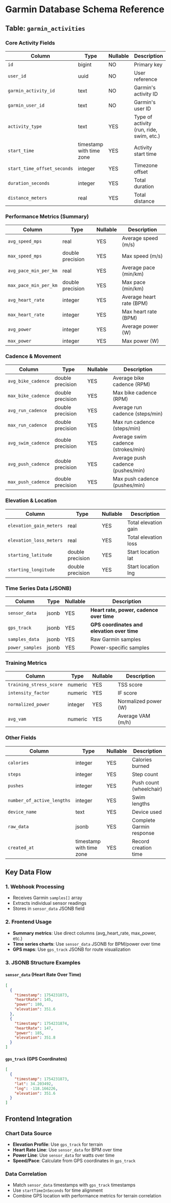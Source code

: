 # Garmin Database Schema Reference

## Table: `garmin_activities`

### Core Activity Fields
| Column | Type | Nullable | Description |
|--------|------|----------|-------------|
| `id` | bigint | NO | Primary key |
| `user_id` | uuid | NO | User reference |
| `garmin_activity_id` | text | NO | Garmin's activity ID |
| `garmin_user_id` | text | NO | Garmin's user ID |
| `activity_type` | text | YES | Type of activity (run, ride, swim, etc.) |
| `start_time` | timestamp with time zone | YES | Activity start time |
| `start_time_offset_seconds` | integer | YES | Timezone offset |
| `duration_seconds` | integer | YES | Total duration |
| `distance_meters` | real | YES | Total distance |

### Performance Metrics (Summary)
| Column | Type | Nullable | Description |
|--------|------|----------|-------------|
| `avg_speed_mps` | real | YES | Average speed (m/s) |
| `max_speed_mps` | double precision | YES | Max speed (m/s) |
| `avg_pace_min_per_km` | real | YES | Average pace (min/km) |
| `max_pace_min_per_km` | double precision | YES | Max pace (min/km) |
| `avg_heart_rate` | integer | YES | Average heart rate (BPM) |
| `max_heart_rate` | integer | YES | Max heart rate (BPM) |
| `avg_power` | integer | YES | Average power (W) |
| `max_power` | integer | YES | Max power (W) |

### Cadence & Movement
| Column | Type | Nullable | Description |
|--------|------|----------|-------------|
| `avg_bike_cadence` | double precision | YES | Average bike cadence (RPM) |
| `max_bike_cadence` | double precision | YES | Max bike cadence (RPM) |
| `avg_run_cadence` | double precision | YES | Average run cadence (steps/min) |
| `max_run_cadence` | double precision | YES | Max run cadence (steps/min) |
| `avg_swim_cadence` | double precision | YES | Average swim cadence (strokes/min) |
| `avg_push_cadence` | double precision | YES | Average push cadence (pushes/min) |
| `max_push_cadence` | double precision | YES | Max push cadence (pushes/min) |

### Elevation & Location
| Column | Type | Nullable | Description |
|--------|------|----------|-------------|
| `elevation_gain_meters` | real | YES | Total elevation gain |
| `elevation_loss_meters` | real | YES | Total elevation loss |
| `starting_latitude` | double precision | YES | Start location lat |
| `starting_longitude` | double precision | YES | Start location lng |

### Time Series Data (JSONB)
| Column | Type | Nullable | Description |
|--------|------|----------|-------------|
| `sensor_data` | jsonb | YES | **Heart rate, power, cadence over time** |
| `gps_track` | jsonb | YES | **GPS coordinates and elevation over time** |
| `samples_data` | jsonb | YES | Raw Garmin samples |
| `power_samples` | jsonb | YES | Power-specific samples |

### Training Metrics
| Column | Type | Nullable | Description |
|--------|------|----------|-------------|
| `training_stress_score` | numeric | YES | TSS score |
| `intensity_factor` | numeric | YES | IF score |
| `normalized_power` | integer | YES | Normalized power (W) |
| `avg_vam` | numeric | YES | Average VAM (m/h) |

### Other Fields
| Column | Type | Nullable | Description |
|--------|------|----------|-------------|
| `calories` | integer | YES | Calories burned |
| `steps` | integer | YES | Step count |
| `pushes` | integer | YES | Push count (wheelchair) |
| `number_of_active_lengths` | integer | YES | Swim lengths |
| `device_name` | text | YES | Device used |
| `raw_data` | jsonb | YES | Complete Garmin response |
| `created_at` | timestamp with time zone | YES | Record creation time |

## Key Data Flow

### 1. Webhook Processing
- Receives Garmin `samples[]` array
- Extracts individual sensor readings
- Stores in `sensor_data` JSONB field

### 2. Frontend Usage
- **Summary metrics**: Use direct columns (avg_heart_rate, max_power, etc.)
- **Time series charts**: Use `sensor_data` JSONB for BPM/power over time
- **GPS maps**: Use `gps_track` JSONB for route visualization

### 3. JSONB Structure Examples

#### `sensor_data` (Heart Rate Over Time)
```json
[
  {
    "timestamp": 1754231873,
    "heartRate": 145,
    "power": 180,
    "elevation": 351.6
  },
  {
    "timestamp": 1754231874,
    "heartRate": 147,
    "power": 185,
    "elevation": 351.8
  }
]
```

#### `gps_track` (GPS Coordinates)
```json
[
  {
    "timestamp": 1754231873,
    "lat": 34.203492,
    "lng": -118.166226,
    "elevation": 351.6
  }
]
```

## Frontend Integration

### Chart Data Source
- **Elevation Profile**: Use `gps_track` for terrain
- **Heart Rate Line**: Use `sensor_data` for BPM over time
- **Power Line**: Use `sensor_data` for watts over time
- **Speed/Pace**: Calculate from GPS coordinates in `gps_track`

### Data Correlation
- Match `sensor_data` timestamps with `gps_track` timestamps
- Use `startTimeInSeconds` for time alignment
- Combine GPS location with performance metrics for terrain correlation
